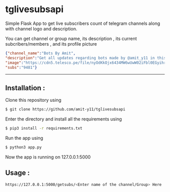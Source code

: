 # tglivesubsapi
Simple Flask App to get live subscribers count of telegram channels along with channel logo and description.

You can get channel or group name, its description , its current subcribers/members , and its profile picture
```json
{"channel_name":"Bots By Amit",
"description":"Get all updates regarding bots made by @amit_y11 in this channel",
"image":"https://cdn5.telesco.pe/file/nyOdKkOjx6434MW6wUwW02iFbl0EGyihrXkkVIVB4uUQN9dMcUUuQU8B9N66LfX6TSE8iT_yUcJ1B7QPhwzjOItdzMlkwpkptFn7KN1_gXMZUolvAc11wr7xR4oG2866fYK6jrT8bMVinyOW8m9jfsz3Mi3kqSs0I5fisejx3lqbuC1zdUc6naBII_Dun4FUlwuVZIRZKIoYzdh-0B5zxRDcqptcGMt4uCg_2j-U8XjdzKZFJB2PHwAT5A3XwjOLoRG3S5JUZMP8wde9tHXKBF4upIFoj5EdQLogU1QpcJy4wy5xcfERPbEX589K_XXoMNo3yDVwlbzatTN37fI71Q.jpg",
"subs":"9481"}
```
---
## Installation : 
Clone this repository using
```sh
$ git clone https://github.com/amit-y11/tglivesubsapi
```
Enter the directory and install all the requirements using
```sh
$ pip3 install -r requirements.txt
```
Run the app using
```sh
$ python3 app.py
```
Now the app is running on 127.0.0.1:5000

## Usage : 
```sh
https://127.0.0.1:5000/getsubs/<Enter name of the channel/Group> Here
```
